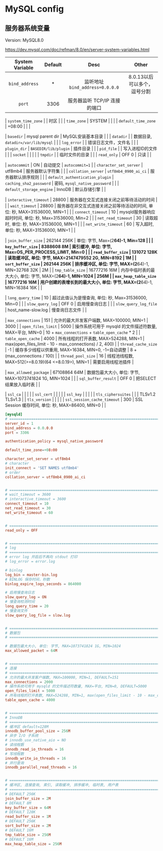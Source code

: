 # MySQL config

## 服务器系统变量

Version: MySQL8.0

<https://dev.mysql.com/doc/refman/8.0/en/server-system-variables.html>

| System Variable | Default | Desc | Other |
| :-: | :-: | :-: | :-: |
| `bind_address` | * | 监听地址 `bind_address=0.0.0.0`  | 8.0.13以后可以多个，逗号分割 |
| `port` | 3306 | 服务器监听 TCP/IP 连接的端口 |  |

| `system_time_zone` |  | 时区 |  |
| `time_zone` | SYSTEM |  |  |
| `default_time_zone` | +08:00 |  |  |

| `basedir` | mysql parent dir | MySQL安装基本目录 |  |
| `datadir` |  | 数据目录, `datadir=/var/lib/mysql` |  |
| `log_error` |  | 错误日志文件，文件名 |  |
| `plugin_dir` | `BASEDIR/lib/plugin` | 插件目录 |  |
| `pid_file` |  | 写入进程ID的文件 |  |
| `socket` |  |  |  |
| `tmpdir` |  | 临时文件的目录 |  |
| `read_only` | OFF 0 | 只读 |  |

| `autocommit` | ON | 自动提交 | `autocommit=1` |
| `character_set_server` | utf8mb4 | 服务器默认字符集 |  |
| `collation_server` | `utf8mb4_0900_ai_ci` | 服务器默认排序规则 |  |
| `default_authentication_plugin` | `caching_sha2_password` | 密码, `mysql_native_password` |  |
| `default_storage_engine` | InnoDB | 默认存储引擎 |  |

| `interactive_timeout` | 28800 | 服务器在交互式连接关闭之前等待活动的时间 |  |
| `wait_timeout` | 28800 | 服务器在非交互式连接关闭之前等待活动的时间, 单位: 秒, MAX=31536000, MIN=1 |  |
| `connect_timeout` | 10 | mysqld服务器响应超时时间, 单位: 秒, Max=31536000, Min=2 |  |
| `net_read_timeout` | 30 | 读取超时, 单位: 秒, MAX=31536000, MIN=1 |  |
| `net_write_timeout` | 60 | 写入超时, 单位: 秒, MAX=31536000, MIN=1 |  |

| `join_buffer_size` | 262144 256K | 单位: 字节, Max=(2**64)-1, Min=128 |  |
| `key_buffer_size` | 8388608 8M | 索引缓冲, 单位: 字节, Max=OS_PER_PROCESS_LIMIT, Min=0 |  |
| `read_buffer_size` | 131072 128K | 读取缓冲区, 单位: 字节, MAX=2147479552 2G, MIN=8192 | 1M |
| `sort_buffer_size` | 262144 256K | 排序缓冲区, 单位: 字节, MAX=(2**64)-1, MIN=32768 32K | 2M |
| `tmp_table_size` | 16777216 16M | 内存中临时表的最大大小, 单位: 字节, MAX=(2**64)-1, MIN=1024 | 256M |
| `max_heap_table_size` | 16777216 16M | 用户创建的表增长到的最大大小, 单位: 字节, MAX=(2**64)-1, MIN=16384 16K |  |

| `long_query_time` | 10 | 超过此值认为是慢查询, 单位: 秒, Max=31536000, Min=0 |  |
| `slow_query_log` | OFF 0 | 启用慢查询日志 |  |
| `slow_query_log_file` | host_name-slow.log | 慢查询日志文件 |  |

| `max_connections` | 151 | 允许的最大并发客户端数, MAX=100000, MIN=1 | 3000 |
| `open_files_limit` | 5000 | 操作系统可用于 mysqld 的文件描述符数量, MAX=平台, MIN=0 | 10 + `max_connections` + `table_open_cache` * 2 |
| `table_open_cache` | 4000 | 所有线程的打开表数, MAX=524288, MIN=1 | max(open_files_limit - 10 - max_connections) / 2, 400) |
| `thread_cache_size` | -1 | 缓存多少线程以供重用, MAX=16384, MIN=0, -1=自动调整 | 8 + (max_connections / 100) |
| `thread_pool_size` | 16 | 线程池线程数, MAX=512(>=8.0.19)(64 <=8.0.19>), MIN=1 | 需要启用线程池插件 |

| `max_allowed_package` | 67108864 64M | 数据包最大大小, 单位: 字节, MAX=1073741824 1G, MIN=1024 |  |
| `sql_buffer_result` | OFF 0 | 把SELECT结果放入临时表 |  |

| `ssl_ca` |  |  |  |
| `ssl_cert` |  |  |  |
| `ssl_key` |  |  |  |
| `tls_ciphersuites` |  |  | TLSv1.2 TLSv1.3 |
| `tls_version` |  |  |  |
| `ssl_session_cache_timeout` | 300 | SSL Session 缓存时间, 单位: 秒, MAX=86400, MIN=0 |  |

```conf
[mysqld]
# ==========================================================================
server_id = 1
bind_address = 0.0.0.0
port = 3306

authentication_policy = mysql_native_password

default_time_zone=+08:00

character_set_server = utf8mb4
# character
init_connect = 'SET NAMES utf8mb4'
# order
collation_server = utf8mb4_0900_ai_ci


# ==========================================================================
# wait_timeout = 3600
# interactive_timeout = 3600
connect_timeout = 10
net_read_timeout = 30
net_write_timeout = 60


# ==========================================================================
read_only = OFF


# ==========================================================================
# log
# ==========================================================================
# error log 开启后不再向 stdout 打印
# log_error = error.log

# binlog
log_bin = master-bin.log
# BINLOG 保存时间，秒数
binlog_expire_logs_seconds = 864000

# 启用慢查询日志
slow_query_log = ON
# 慢查询检测时间
long_query_time = 20
# 慢查询文件
slow_query_log_file = slow.log


# ==========================================================================
# 数据包
# ==========================================================================

# 数据包最大大小, 单位: 字节, MAX=1073741824 1G, MIN=1024
max_allowed_packet = 64M


# ==========================================================================
# 连接
# ==========================================================================
# 允许的最大并发客户端数, MAX=100000, MIN=1, DEFAULT=151
max_connections = 2000
# 操作系统可用于 mysqld 的文件描述符数量, MAX=平台, MIN=0, DEFAULT=5000
open_files_limit = 5000
# 所有线程的打开表数, MAX=524288, MIN=1, max(open_files_limit - 10 - max_connections) / 2, 400), DEFAULT=4000
table_open_cache = 4000


# ==========================================================================
# InnoDB
# ==========================================================================
# 缓冲区 default=128M
innodb_buffer_pool_size = 256M
# 异步 I/O 子系统
# innodb_use_native_aio = NO
# 读线程数
innodb_read_io_threads = 16
# 写线程数
innodb_write_io_threads = 16
# 并行查询
innodb_parallel_read_threads = 16


# ==========================================================================
# 缓冲区, 连接查询, 索引, 读取缓冲, 排序缓冲, 临时表, 用户表
# ==========================================================================
# DEFAULT 256K
join_buffer_size = 2M
# DEFAULT 8M
key_buffer_size = 64M
# DEFAULT 128K
read_buffer_size = 1M
# DEFAULT 256K
sort_buffer_size = 2M
# DEFAULT 16M
tmp_table_size = 256M
# DEFAULT 16M
max_heap_table_size = 256M

```
